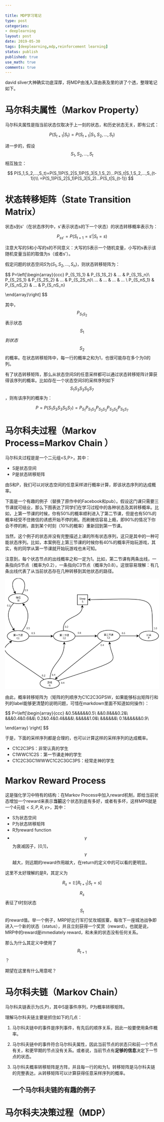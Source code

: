 ```yaml
---

title: MDP学习笔记
type: post
categories:
- deeplearning
layout: post
date: 2019-05-30
tags: [deeplearning,mdp,reinforcement learning]
status: publish
published: true
use_math: true
comments: true
---
```


david sliver大神确实功底深厚，将MDP由浅入深由表及里的讲了个透，整理笔记如下。

# 马尔科夫属性（Markov Property）

马尔科夫属性是指当前状态仅取决于上一刻的状态，和历史状态无关，即有公式：

$$
P(S_{t+1}|S_t)=P(S_{t+1}|S_1,S_2,...,S_t)
$$


进一步的，假设$$S_1,S_2,...,S_t$$相互独立：

$$
P(S_1,S_2,...,S_t)=P(S_1)P(S_2|S_1)P(S_3|S_1,S_2)...P(S_t|S_1,S_2,...,S_{t-1})\\
=P(S_1)P(S_2|S_1)P(S_3|S_2)...P(S_t|S_{t-1})
$$

# 状态转移矩阵（State Transition Matrix）

状态s到s'（在状态序列中，s'表示状态s的下一个状态）的状态转移概率表示为：

$$
P_{ss'}=P(S_{t+1}=s'|S_t=s)
$$

注意大写的S和小写的s的不同意义：大写的S表示一个随机变量，小写的s表示该随机变量当前的取值为s（或者s'）。

假定问题的状态空间$S$为$(S_1,S_2,...,S_n)$，则状态转移矩阵为：

$$
P=\left[\begin{array}{ccc}
P_{S_1S_1} & P_{S_1S_2} & ... & P_{S_1S_n}\\ 
P_{S_2S_1} & P_{S_2S_2} & ... & P_{S_2S_n}\\
... & ... & ... & ... \\
P_{S_nS_1} & P_{S_nS_2} & ... & P_{S_nS_n}

\end{array}\right]
$$

其中，$$P_{S_1S_2}$$表示状态$$S_1$$$到状态$$$S_2$$的概率。在状态转移矩阵中，每一行的概率之和为1，也很可能存在多个为0的列。

有了状态转移矩阵，那么从状态空间$S$的任意采样都可以通过状态转移矩阵计算获得该序列的概率。比如存在一个状态空间$S$的采样序列如下$$S_1S_3S_3S_5S_7$$，则有该序列的概率为：

$$
P=P(S_1S_3S_3S_5S_7)=P_{S_1}P_{S_1S_3}P_{S_3S_3}P_{S_3S_5}P_{S_5S_7}
$$


# 马尔科夫过程（Markov Process=Markov Chain ）

马尔科夫过程是是一个二元组<S,P>，其中：

* S是状态空间
* P是状态转移矩阵

由S和P，我们可以对状态空间的任意采样进行概率计算，即该状态序列的达成概率。

下面是一个有趣的例子（替换了原作中的Facebook和pub）。假设这门课只需要三节课就可结业，那么下图表达了同学们在学习过程中的各种状态及其转移概率。比如，上第一节课的时候，你有50%的概率顺利进入了第二节课，但是也有50%的概率经受不住微信的诱惑开始不停的刷。而刷微信容易上瘾，即90%的情况下你会不停的刷，直到某个时刻（10%的概率）重新回到第一节课。

当然，这个例子的状态并没有完整描述上课的所有状态序列，这只是其中的一种可能状态序列。比如，本案例在上第三节课的时候你有40%的概率开始玩游戏，其实，有的同学从第一节课就开始玩游戏也未可知。

注意到，每个状态节点的出线概率之和一定为1。比如，第二节课有两条出线，一条指向S节点（概率为0.2），一条指向C3节点（概率为0.8）。这很容易理解：有几条出线代表了从当前状态存在几种转移到其他状态的路径。

![makov-chains-student-1](images/rl/makov-chains-student-1.png)

由此，概率转移矩阵为（矩阵的列顺序为C1C2C3GPSW，如果能够标出矩阵行和列的label能够更清楚的说明问题，可惜在markdown里面不知道如何操作）：

$$
P=\left[\begin{array}{ccc}
&0.5&&&&&0.5\\
&&0.8&&&0.2&\\
&&&0.4&0.6&&\\
0.2&0.4&0.4&&&&\\
&&&&&1.0&\\
&&&&&&\\
0.1&&&&&&0.9\\

\end{array}
\right]
$$

于是，下面的采样序列都是合理的，也可以计算这样的采样序列的达成概率。

* C1C2C3PS：非常认真的学生
* C1WWC1C2S：第一节课走神的学生
* C1C2C3GC1WWWC1C2C3GC3PS：经常走神的学生

# Markov Reward Process

这是强化学习中特有的结构：在Markov Process中加入reward机制，即给当前状态增加一个reward来表示**当前**这个状态到底有多好，或者有多坏，这样MPR就是一个4元组$<S,P,R,\gamma>$，其中：

* S为状态空间
* P为状态转移矩阵
* R为reward function
* $$\gamma$$为衰减因子，[0,1]，$$\gamma$$越大，则远期的reward作用越大，在return的定义中的可以看的更明显。

这里不太好理解的是R，其定义为

$$
R_s=\mathbb{E}[R_{t+1}|S_t=s]
$$

$$R_s$$表征了t时刻状态$$S_t$$的reward值。举一个例子，MRP好比行军打仗攻城拔寨，每攻下一座城池战争即进入一个新的状态（status），并且立刻获得一个奖赏（reward）。也就是说，MRP中的reward是immediately  reward，和未来的状态没有任何关系。

那么为什么其定义中使用了$$R_{t+1}$$？

期望在这里有什么用意呢？


# 马尔科夫链（Markov Chain）

马尔科夫链表示为(S,P)，其中S是事件序列，P为概率转移矩阵。

理解马尔科夫链主要是抓住如下的几点：

1. 马尔科夫链中的事件是序列事件，有先后的顺序关系，因此一般要使用条件概率。

2. 马尔科夫链中的事件符合马尔科夫属性，因此当前节点的状态只和前一个节点有关，和更早期的节点没有关系。或者说，当前节点有**足够的信息**决定下一节点的状态。

3. 马尔科夫概率转移矩阵是方阵，并且每一行的和为1。转移矩阵是马尔科夫链的完整表达，从转移矩阵可以计算获得任意采样序列的概率。

   ## 一个马尔科夫链的有趣的例子

   

   

# 马尔科夫决策过程（MDP）

